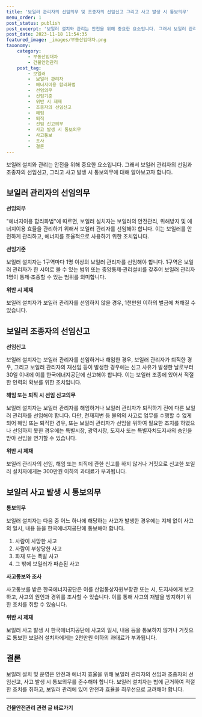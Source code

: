 ```yaml
---
title: '보일러 관리자의 선임의무 및 조종자의 선임신고 그리고 사고 발생 시 통보의무'
menu_order: 1
post_status: publish
post_excerpt: '보일러 설치와 관리는 안전을 위해 중요한 요소입니다. 그래서 보일러 관리자의 선임과 조종자의 선임신고, 그리고 사고 발생 시 통보의무에 대해 알아보고자 합니다.'
post_date: 2023-11-18 11:54:35
featured_image: _images/부동산임대차.png
taxonomy:
    category:
        - 부동산임대차
        - 건물안전관리
    post_tag:
        - 보일러
        -  보일러 관리자
        -  에너지이용 합리화법
        -  선임의무
        -  선임기준
        -  위반 시 제재
        -  조종자의 선임신고
        -  해임
        -  퇴직
        -  선임 신고의무
        -  사고 발생 시 통보의무
        -  사고통보
        -  조사
        -  결론
---
```



보일러 설치와 관리는 안전을 위해 중요한 요소입니다. 그래서 보일러 관리자의 선임과 조종자의 선임신고, 그리고 사고 발생 시 통보의무에 대해 알아보고자 합니다.

## 보일러 관리자의 선임의무

**선임의무**

"에너지이용 합리화법"에 따르면, 보일러 설치자는 보일러의 안전관리, 위해방지 및 에너지이용 효율을 관리하기 위해서 보일러 관리자를 선임해야 합니다. 이는 보일러를 안전하게 관리하고, 에너지를 효율적으로 사용하기 위한 조치입니다.

**선임기준**

보일러 설치자는 1구역마다 1명 이상의 보일러 관리자를 선임해야 합니다. 1구역은 보일러 관리자가 한 시야로 볼 수 있는 범위 또는 중앙통제·관리설비를 갖추어 보일러 관리자 1명이 통제·조종할 수 있는 범위를 의미합니다.

**위반 시 제재**

보일러 설치자가 보일러 관리자를 선임하지 않을 경우, 1천만원 이하의 벌금에 처해질 수 있습니다.

## 보일러 조종자의 선임신고

**선임신고**

보일러 설치자는 보일러 관리자를 선임하거나 해임한 경우, 보일러 관리자가 퇴직한 경우, 그리고 보일러 관리자의 재선임 등이 발생한 경우에는 신고 사유가 발생한 날로부터 30일 이내에 이를 한국에너지공단에 신고해야 합니다. 이는 보일러 조종에 있어서 적절한 인력의 확보를 위한 조치입니다.

**해임 또는 퇴직 시 선임 신고의무**

보일러 설치자는 보일러 관리자를 해임하거나 보일러 관리자가 퇴직하기 전에 다른 보일러 관리자를 선임해야 합니다. 다만, 천재지변 등 불의의 사고로 업무를 수행할 수 없게 되어 해임 또는 퇴직한 경우, 또는 보일러 관리자가 선임을 위하여 필요한 조치를 하였으나 선임하지 못한 경우에는 특별시장, 광역시장, 도지사 또는 특별자치도지사의 승인을 받아 선임을 연기할 수 있습니다.

**위반 시 제재**

보일러 관리자의 선임, 해임 또는 퇴직에 관한 신고를 하지 않거나 거짓으로 신고한 보일러 설치자에게는 300만원 이하의 과태료가 부과됩니다.

## 보일러 사고 발생 시 통보의무

**통보의무**

보일러 설치자는 다음 중 어느 하나에 해당하는 사고가 발생한 경우에는 지체 없이 사고의 일시, 내용 등을 한국에너지공단에 통보해야 합니다.

1. 사람이 사망한 사고
2. 사람이 부상당한 사고
3. 화재 또는 폭발 사고
4. 그 밖에 보일러가 파손된 사고

**사고통보와 조사**

사고통보를 받은 한국에너지공단은 이를 산업통상자원부장관 또는 시, 도지사에게 보고하고, 사고의 원인과 경위를 조사할 수 있습니다. 이를 통해 사고의 재발을 방지하기 위한 조치를 취할 수 있습니다.

**위반 시 제재**

보일러 사고 발생 시 한국에너지공단에 사고의 일시, 내용 등을 통보하지 않거나 거짓으로 통보한 보일러 설치자에게는 2천만원 이하의 과태료가 부과됩니다.

## 결론

보일러 설치 및 운영은 안전과 에너지 효율을 위해 보일러 관리자의 선임과 조종자의 선임신고, 사고 발생 시 통보의무를 준수해야 합니다. 보일러 설치자는 법에 근거하여 적절한 조치를 취하고, 보일러 관리에 있어 안전과 효율을 최우선으로 고려해야 합니다.
<!-- wp:separator -->
<hr class="wp-block-separator has-alpha-channel-opacity"/>
<!-- /wp:separator -->

<!-- wp:group {"backgroundColor":"base","layout":{"type":"constrained"}} -->
<div class="wp-block-group has-base-background-color has-background"><!-- wp:paragraph {"align":"center","fontSize":"medium"} -->
<p class="has-text-align-center has-large-font-size"><strong>건물안전관리 관련 글 바로가기</strong></p>
<!-- /wp:paragraph -->


<!-- wp:latest-posts
{"categories":[{"id":22644,"count":19,"description":"","link":"https://uknowlaw.com/category/%ea%b1%b4%eb%ac%bc%ec%95%88%ec%a0%84%ea%b4%80%eb%a6%ac/","name":"건물안전관리","slug":"건물안전관리","taxonomy":"category","parent":0,"meta":[],"_links":{"self":[{"href":"https://uknowlaw.com/wp-json/wp/v2/categories/22644"}],"collection":[{"href":"https://uknowlaw.com/wp-json/wp/v2/categories"}],"about":[{"href":"https://uknowlaw.com/wp-json/wp/v2/taxonomies/category"}],"wp:post_type":[{"href":"https://uknowlaw.com/wp-json/wp/v2/posts?categories=22644"}],"curies":[{"name":"wp","href":"https://api.w.org/{rel}","templated":true}]}}],"postsToShow":100,"excerptLength":28,"postLayout":"grid","columns":2,"featuredImageAlign":"left","featuredImageSizeSlug":"large","fontSize":"small"} /--></div>
<!-- /wp:group -->